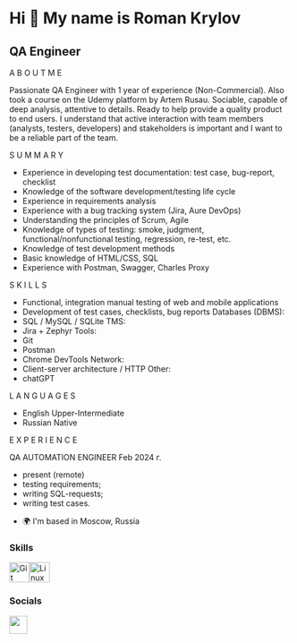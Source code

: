 Hi 👋 My name is Roman Krylov
=============================

QA Engineer
-----------

A B O U T  M E 

Passionate QA Engineer with 1 year of experience (Non-Commercial). Also took a course on the Udemy platform by Artem Rusau. Sociable, capable of deep analysis, attentive to details. Ready to help provide a quality product to end users. I understand that active interaction with team members (analysts, testers, developers) and stakeholders is important and I want to be a reliable part of the team. 

S U M M A R Y 

- Experience in developing test documentation: test case, bug-report, checklist
- Knowledge of the software development/testing life cycle
- Experience in requirements analysis 
- Experience with a bug tracking system (Jira, Aure DevOps)
- Understanding the principles of Scrum, Agile
- Knowledge of types of testing: smoke, judgment, functional/nonfunctional testing, regression, re-test, etc. 
- Knowledge of test development methods
- Basic knowledge of HTML/CSS, SQL
- Experience with Postman, Swagger, Charles Proxy

S K I L L S 

- Functional, integration manual testing of web and mobile applications
- Development of test cases, checklists, bug reports
Databases (DBMS):
- SQL / MySQL / SQLite
TMS:
- Jira + Zephyr
Tools:
- Git
- Postman
- Chrome DevTools
Network:
- Client-server architecture / HTTP
Other:
- chatGPT

L A N G U A G E S

- English  Upper-Intermediate 
- Russian  Native


E X P E R I E N C E

QA AUTOMATION ENGINEER Feb 2024 г.
- present (remote)
- testing requirements;
- writing SQL-requests;
- writing test cases.

* 🌍  I'm based in Moscow, Russia

### Skills

<p align="left">
<a href="https://git-scm.com/" target="_blank" rel="noreferrer"><img src="https://raw.githubusercontent.com/danielcranney/readme-generator/main/public/icons/skills/git-colored.svg" width="36" height="36" alt="Git" /></a><a href="https://www.linux.org" target="_blank" rel="noreferrer"><img src="https://raw.githubusercontent.com/danielcranney/readme-generator/main/public/icons/skills/linux-colored.svg" width="36" height="36" alt="Linux" /></a>
</p>

### Socials

<p align="left"> <a href="https://www.github.com/RomanKrylovSG" target="_blank" rel="noreferrer"> <picture> <source media="(prefers-color-scheme: dark)" srcset="https://raw.githubusercontent.com/danielcranney/readme-generator/main/public/icons/socials/github-dark.svg" /> <source media="(prefers-color-scheme: light)" srcset="https://raw.githubusercontent.com/danielcranney/readme-generator/main/public/icons/socials/github.svg" /> <img src="https://raw.githubusercontent.com/danielcranney/readme-generator/main/public/icons/socials/github.svg" width="32" height="32" /> </picture> </a></p>
